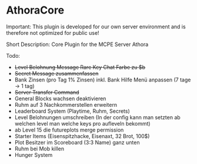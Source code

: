 # AthoraCore
Important: This plugin is developed for our own server environment and is therefore not optimized for public use!

Short Description: Core Plugin for the MCPE Server Athora

Todo:
- ~~Level Belohnung Message Rare Key Chat Farbe zu $b~~
- ~~Secret Message zusammenfassen~~
- Bank Zinsen (pro Tag 1% Zinsen) inkl. Bank Hilfe Menü anpassen (7 tage -> 1 tag)
- ~~Server Transfer Command~~
- General Blocks wachsen deaktivieren
- Ruhm auf 3 Nachkommerstellen erweitern
- Leaderboard System (Playtime, Ruhm, Secrets)
- Level Belohnungen umschreiben (In der config kann man setzten ab welchen level man welche keys pro aufleveln bekommt)
- ab Level 15 die futureplots merge permission
- Starter Items (Eisenspitzhacke, Eisenaxt, 32 Brot, 100$)
- Plot Besitzer im Scoreboard (3:3 Name) ganz unten
- Ruhm bei Mob killen
- Hunger System